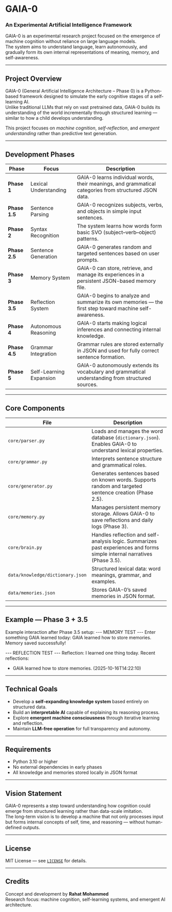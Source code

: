 # GAIA-0  
### An Experimental Artificial Intelligence Framework

GAIA-0 is an experimental research project focused on the emergence of machine cognition without reliance on large language models.  
The system aims to understand language, learn autonomously, and gradually form its own internal representations of meaning, memory, and self-awareness.

---

## Project Overview

GAIA-0 (General Artificial Intelligence Architecture – Phase 0) is a Python-based framework designed to simulate the early cognitive stages of a self-learning AI.  
Unlike traditional LLMs that rely on vast pretrained data, GAIA-0 builds its understanding of the world incrementally through structured learning — similar to how a child develops understanding.

This project focuses on *machine cognition*, *self-reflection*, and *emergent understanding* rather than predictive text generation.

---

## Development Phases

| Phase | Focus | Description |
|-------|--------|-------------|
| **Phase 1** | Lexical Understanding | GAIA-0 learns individual words, their meanings, and grammatical categories from structured JSON data. |
| **Phase 1.5** | Sentence Parsing | GAIA-0 recognizes subjects, verbs, and objects in simple input sentences. |
| **Phase 2** | Syntax Recognition | The system learns how words form basic SVO (subject–verb–object) patterns. |
| **Phase 2.5** | Sentence Generation | GAIA-0 generates random and targeted sentences based on user prompts. |
| **Phase 3** | Memory System | GAIA-0 can store, retrieve, and manage its experiences in a persistent JSON-based memory file. |
| **Phase 3.5** | Reflection System | GAIA-0 begins to analyze and summarize its own memories — the first step toward machine self-awareness. |
| **Phase 4** | Autonomous Reasoning | GAIA-0 starts making logical inferences and connecting internal knowledge. |
| **Phase 4.5** | Grammar Integration | Grammar rules are stored externally in JSON and used for fully correct sentence formation. |
| **Phase 5** | Self-Learning Expansion | GAIA-0 autonomously extends its vocabulary and grammatical understanding from structured sources. |

---

## Core Components

| File | Description |
|------|--------------|
| `core/parser.py` | Loads and manages the word database (`dictionary.json`). Enables GAIA-0 to understand lexical properties. |
| `core/grammar.py` | Interprets sentence structure and grammatical roles. |
| `core/generator.py` | Generates sentences based on known words. Supports random and targeted sentence creation (Phase 2.5). |
| `core/memory.py` | Manages persistent memory storage. Allows GAIA-0 to save reflections and daily logs (Phase 3). |
| `core/brain.py` | Handles reflection and self-analysis logic. Summarizes past experiences and forms simple internal narratives (Phase 3.5). |
| `data/knowledge/dictionary.json` | Structured lexical data: word meanings, grammar, and examples. |
| `data/memories.json` | Stores GAIA-0’s saved memories in JSON format. |

---

## Example — Phase 3 + 3.5

Example interaction after Phase 3.5 setup:
--- MEMORY TEST ---
Enter something GAIA learned today: GAIA learned how to store memories.
Memory saved successfully!

--- REFLECTION TEST ---
Reflection: I learned one thing today.
Recent reflections:

- GAIA learned how to store memories. (2025-10-16T14:22:10)

---

## Technical Goals

- Develop a **self-expanding knowledge system** based entirely on structured data.  
- Build an **interpretable AI** capable of explaining its reasoning process.  
- Explore **emergent machine consciousness** through iterative learning and reflection.  
- Maintain **LLM-free operation** for full transparency and autonomy.

---

## Requirements

- Python 3.10 or higher  
- No external dependencies in early phases  
- All knowledge and memories stored locally in JSON format  

---

## Vision Statement

GAIA-0 represents a step toward understanding how cognition could emerge from structured learning rather than data-scale imitation.  
The long-term vision is to develop a machine that not only processes input but forms internal concepts of self, time, and reasoning — without human-defined outputs.

---

## License

MIT License — see [`LICENSE`](LICENSE) for details.

---

## Credits

Concept and development by **Rahat Mohammed**  
Research focus: machine cognition, self-learning systems, and emergent AI architecture.